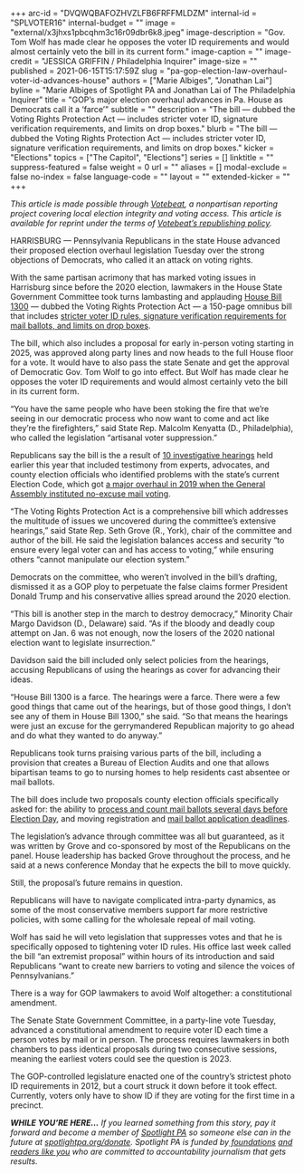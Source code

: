 +++
arc-id = "DVQWQBAFOZHVZLFB6FRFFMLDZM"
internal-id = "SPLVOTER16"
internal-budget = ""
image = "external/x3jhxs1pbcqhm3c16r09dbr6k8.jpeg"
image-description = "Gov. Tom Wolf has made clear he opposes the voter ID requirements and would almost certainly veto the bill in its current form."
image-caption = ""
image-credit = "JESSICA GRIFFIN / Philadelphia Inquirer"
image-size = ""
published = 2021-06-15T15:17:59Z
slug = "pa-gop-election-law-overhaul-voter-id-advances-house"
authors = ["Marie Albiges", "Jonathan Lai"]
byline = "Marie Albiges of Spotlight PA and Jonathan Lai of The Philadelphia Inquirer"
title = "GOP’s major election overhaul advances in Pa. House as Democrats call it a ‘farce’"
subtitle = ""
description = "The bill — dubbed the Voting Rights Protection Act — includes stricter voter ID, signature verification requirements, and limits on drop boxes."
blurb = "The bill — dubbed the Voting Rights Protection Act — includes stricter voter ID, signature verification requirements, and limits on drop boxes."
kicker = "Elections"
topics = ["The Capitol", "Elections"]
series = []
linktitle = ""
suppress-featured = false
weight = 0
url = ""
aliases = []
modal-exclude = false
no-index = false
language-code = ""
layout = ""
extended-kicker = ""
+++

<i>This article is made possible through </i><a href="http://votebeat.org/"><i>Votebeat</i></a><i>, a nonpartisan reporting project covering local election integrity and voting access. This article is available for reprint under the terms of </i><a href="https://www.votebeat.org/pages/republishing"><i>Votebeat’s republishing policy</i></a><i>.</i>

HARRISBURG — Pennsylvania Republicans in the state House advanced their proposed election overhaul legislation Tuesday over the strong objections of Democrats, who called it an attack on voting rights.

With the same partisan acrimony that has marked voting issues in Harrisburg since before the 2020 election, lawmakers in the House State Government Committee took turns lambasting and applauding <a href="https://www.legis.state.pa.us/CFDOCS/Legis/PN/Public/btCheck.cfm?txtType=PDF&sessYr=2021&sessInd=0&billBody=H&billTyp=B&billNbr=1300&pn=1760">House Bill 1300</a> —  dubbed the Voting Rights Protection Act — a 150-page omnibus bill that includes <a href="https://www.spotlightpa.org/news/2021/06/pa-election-law-voter-id-republican-proposal/" target="_blank">stricter voter ID rules, signature verification requirements for mail ballots, and limits on drop boxes</a>.

The bill, which also includes a proposal for early in-person voting starting in 2025, was approved along party lines and now heads to the full House floor for a vote. It would have to also pass the state Senate and get the approval of Democratic Gov. Tom Wolf to go into effect. But Wolf has made clear he opposes the voter ID requirements and would almost certainly veto the bill in its current form.

“You have the same people who have been stoking the fire that we’re seeing in our democratic process who now want to come and act like they’re the firefighters,” said State Rep. Malcolm Kenyatta (D., Philadelphia), who called the legislation “artisanal voter suppression.”

<script src="https://www.spotlightpa.org/embed.js" async></script><div data-spl-embed-version="1" data-spl-src="https://www.spotlightpa.org/embeds/newsletter/"></div>

Republicans say the bill is the a result of <a href="https://www.spotlightpa.org/news/2021/04/pa-election-2020-law-changes-trump-falsehoods-fraud/" target="_blank">10 investigative hearings</a> held earlier this year that included testimony from experts, advocates, and county election officials who identified problems with the state’s current Election Code, which got <a href="https://www.inquirer.com/politics/pennsylvania/pa-election-reform-deal-20191023.html" target="_blank">a major overhaul in 2019 when the General Assembly instituted no-excuse mail voting</a>.

“The Voting Rights Protection Act is a comprehensive bill which addresses the multitude of issues we uncovered during the committee’s extensive hearings,” said State Rep. Seth Grove (R., York), chair of the committee and author of the bill. He said the legislation balances access and security “to ensure every legal voter can and has access to voting,” while ensuring others “cannot manipulate our election system.”

Democrats on the committee, who weren’t involved in the bill’s drafting, dismissed it as a GOP ploy to perpetuate the false claims former President Donald Trump and his conservative allies spread around the 2020 election.

“This bill is another step in the march to destroy democracy,” Minority Chair Margo Davidson (D., Delaware) said. “As if the bloody and deadly coup attempt on Jan. 6 was not enough, now the losers of the 2020 national election want to legislate insurrection.”

Davidson said the bill included only select policies from the hearings, accusing Republicans of using the hearings as cover for advancing their ideas.

“House Bill 1300 is a farce. The hearings were a farce. There were a few good things that came out of the hearings, but of those good things, I don’t see any of them in House Bill 1300,” she said. “So that means the hearings were just an excuse for the gerrymandered Republican majority to go ahead and do what they wanted to do anyway.”

Republicans took turns praising various parts of the bill, including a provision that creates a Bureau of Election Audits and one that allows bipartisan teams to go to nursing homes to help residents cast absentee or mail ballots.

The bill does include two proposals county election officials specifically asked for: the ability to <a href="https://www.inquirer.com/politics/election/pennsylvania-mail-ballots-pre-canvassing-20201206.html" target="_blank">process and count mail ballots several days before Election Day</a>, and moving registration and <a href="https://www.inquirer.com/politics/election/pennsylvania-mail-ballot-deadlines-2021-20210318.html" target="_blank">mail ballot application deadlines</a>.

The legislation’s advance through committee was all but guaranteed, as it was written by Grove and co-sponsored by most of the Republicans on the panel. House leadership has backed Grove throughout the process, and he said at a news conference Monday that he expects the bill to move quickly.

Still, the proposal’s future remains in question.

Republicans will have to navigate complicated intra-party dynamics, as some of the most conservative members support far more restrictive policies, with some calling for the wholesale repeal of mail voting.

Wolf has said he will veto legislation that suppresses votes and that he is specifically opposed to tightening voter ID rules. His office last week called the bill “an extremist proposal” within hours of its introduction and said Republicans “want to create new barriers to voting and silence the voices of Pennsylvanians.”

<script src="https://www.spotlightpa.org/embed.js" async></script><div data-spl-embed-version="1" data-spl-src="https://www.spotlightpa.org/embeds/donate/?teaser_text=If%20you%20learned%20something%20from%20this%20report%2C%20pay%20it%20forward%20and%20become%20a%20member%20of%20Spotlight%20PA%20so%20someone%20else%20can%20in%20the%20future."></div>


There is a way for GOP lawmakers to avoid Wolf altogether: a constitutional amendment.

The Senate State Government Committee, in a party-line vote Tuesday, advanced a constitutional amendment to require voter ID each time a person votes by mail or in person. The process requires lawmakers in both chambers to pass identical proposals during two consecutive sessions, meaning the earliest voters could see the question is 2023.

The GOP-controlled legislature enacted one of the country’s strictest photo ID requirements in 2012, but a court struck it down before it took effect. Currently, voters only have to show ID if they are voting for the first time in a precinct.

<i><b>WHILE YOU’RE HERE...</b></i><i> If you learned something from this story, pay it forward and become a member of </i><a href="https://www.spotlightpa.org/"><i>Spotlight PA</i></a><i> so someone else can in the future at </i><a href="https://www.spotlightpa.org/donate"><i>spotlightpa.org/donate</i></a><i>. Spotlight PA is funded by</i><a href="https://www.spotlightpa.org/support"><i> foundations</i></a><i> </i><a href="https://www.spotlightpa.org/support"><i>and readers like you</i></a><i> who are committed to accountability journalism that gets results.</i>
